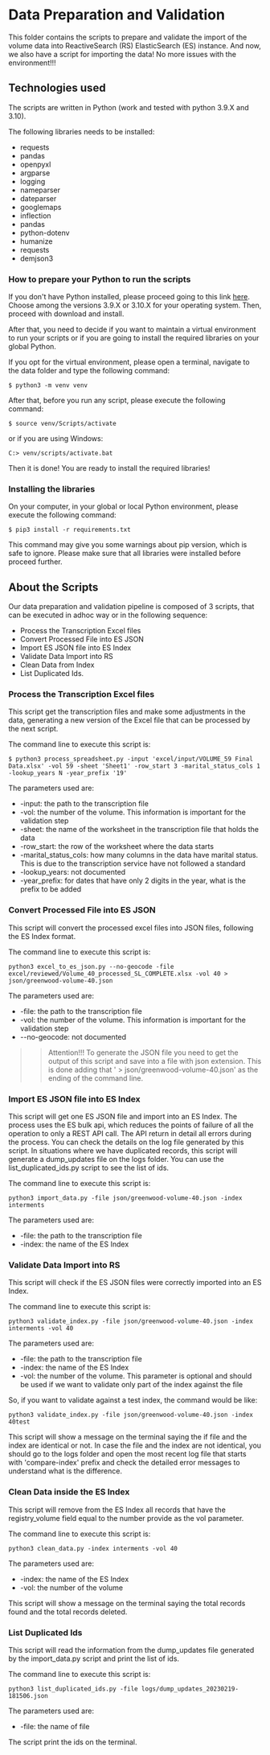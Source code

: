 # Data Preparation and Validation

This folder contains the scripts to prepare and validate the import of the volume data into ReactiveSearch (RS) ElasticSearch (ES) instance.
And now, we also have a script for importing the data! No more issues with the environment!!!

## Technologies used

The scripts are written in Python (work and tested with python 3.9.X and 3.10).

The following libraries needs to be installed:
- requests
- pandas
- openpyxl
- argparse
- logging
- nameparser
- dateparser
- googlemaps
- inflection
- pandas
- python-dotenv
- humanize
- requests
- demjson3

### How to prepare your Python to run the scripts

If you don't have Python installed, please proceed going to this link [here](https://www.python.org/downloads/). Choose among the versions 3.9.X or 3.10.X for your operating system. Then, proceed with download and install.

After that, you need to decide if you want to maintain a virtual environment to run your scripts or if you are going to install the required libraries on your global Python.

If you opt for the virtual environment, please open a terminal, navigate to the data folder and type the following command:

```
$ python3 -m venv venv
```

After that, before you run any script, please execute the following command:

```
$ source venv/Scripts/activate
```
or if you are using Windows:

```
C:> venv/scripts/activate.bat
```

Then it is done! You are ready to install the required libraries!

### Installing the libraries

On your computer, in your global or local Python environment, please execute the following command:

```
$ pip3 install -r requirements.txt
```

This command may give you some warnings about pip version, which is safe to ignore. Please make sure that all libraries were installed before proceed further.


## About the Scripts

Our data preparation and validation pipeline is composed of 3 scripts, that can be executed in adhoc way or in the following sequence:

- Process the Transcription Excel files
- Convert Processed File into ES JSON
- Import ES JSON file into ES Index
- Validate Data Import into RS
- Clean Data from Index
- List Duplicated Ids.


### Process the Transcription Excel files

This script get the transcription files and make some adjustments in the data, generating a new version of the Excel file that can be processed by the next script.

The command line to execute this script is:

```
$ python3 process_spreadsheet.py -input 'excel/input/VOLUME_59 Final Data.xlsx' -vol 59 -sheet 'Sheet1' -row_start 3 -marital_status_cols 1 -lookup_years N -year_prefix '19'
```

The parameters used are:
- -input: the path to the transcription file
- -vol: the number of the volume. This information is important for the validation step
- -sheet: the name of the worksheet in the transcription file that holds the data
- -row_start: the row of the worksheet where the data starts
- -marital_status_cols: how many columns in the data have marital status. This is due to the transcription service have not followed a standard
- -lookup_years: not documented
- -year_prefix: for dates that have only 2 digits in the year, what is the prefix to be added


### Convert Processed File into ES JSON

This script will convert the processed excel files into JSON files, following the ES Index format.

The command line to execute this script is:

```
python3 excel_to_es_json.py --no-geocode -file excel/reviewed/Volume_40_processed_SL_COMPLETE.xlsx -vol 40 > json/greenwood-volume-40.json
```

The parameters used are:
- -file: the path to the transcription file
- -vol: the number of the volume. This information is important for the validation step
- --no-geocode: not documented

>> Attention!!! 
>> To generate the JSON file you need to get the output of this script and save into a file with json extension. This is done adding that ' > json/greenwood-volume-40.json' as the ending of the command line.


### Import ES JSON file into ES Index

This script will get one ES JSON file and import into an ES Index. The process uses the ES bulk api, which reduces the points of failure of all the operation to only a REST API call. The API return in detail all errors during the process. You can check the details on the log file generated by this script. In situations where we have duplicated records, this script will generate a dump_updates file on the logs folder. You can use the list_duplicated_ids.py script to see the list of ids.


The command line to execute this script is:

```
python3 import_data.py -file json/greenwood-volume-40.json -index interments
```

The parameters used are:
- -file: the path to the transcription file
- -index: the name of the ES Index


### Validate Data Import into RS

This script will check if the ES JSON files were correctly imported into an ES Index.

The command line to execute this script is:

```
python3 validate_index.py -file json/greenwood-volume-40.json -index interments -vol 40
```

The parameters used are:
- -file: the path to the transcription file
- -index: the name of the ES Index
- -vol: the number of the volume. This parameter is optional and should be used if we want to validate only part of the index against the file

So, if you want to validate against a test index, the command would be like:

```
python3 validate_index.py -file json/greenwood-volume-40.json -index 40test
```

This script will show a message on the terminal saying the if file and the index are identical or not. In case the file and the index are not identical, you should go to the logs folder and open the most recent log file that starts with 'compare-index' prefix and check the detailed error messages to understand what is the difference.


### Clean Data inside the ES Index

This script will remove from the ES Index all records that have the registry_volume field equal to the number provide as the vol parameter.

The command line to execute this script is:

```
python3 clean_data.py -index interments -vol 40
```

The parameters used are:
- -index: the name of the ES Index
- -vol: the number of the volume

This script will show a message on the terminal saying the total records found and the total records deleted.


### List Duplicated Ids

This script will read the information from the dump_updates file generated by the import_data.py script and print the list of ids.

The command line to execute this script is:

```
python3 list_duplicated_ids.py -file logs/dump_updates_20230219-181506.json
```

The parameters used are:
- -file: the name of file

The script print the ids on the terminal.
